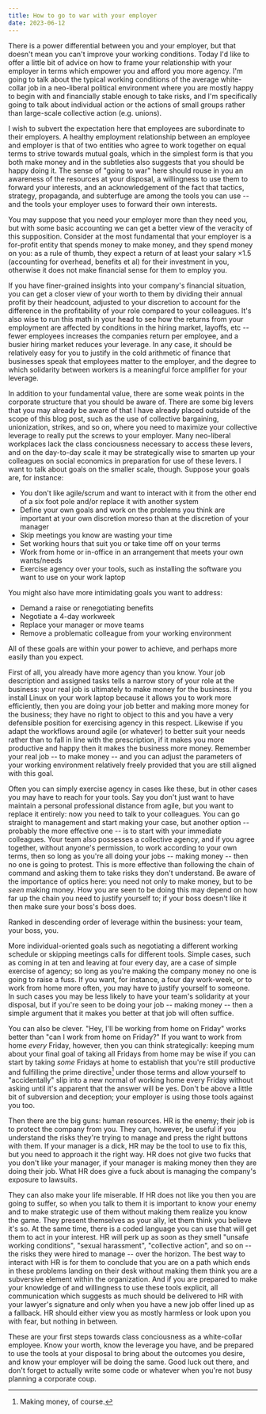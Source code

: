 ```yaml
---
title: How to go to war with your employer
date: 2023-06-12
---
```


There is a power differential between you and your employer, but that doesn't
mean you can't improve your working conditions. Today I'd like to offer a little
bit of advice on how to frame your relationship with your employer in terms
which empower you and afford you more agency. I'm going to talk about the
typical working conditions of the average white-collar job in a neo-liberal
political environment where you are mostly happy to begin with and financially
stable enough to take risks, and I'm specifically going to talk about individual
action or the actions of small groups rather than large-scale collective action
(e.g. unions).

I wish to subvert the expectation here that employees are subordinate to their
employers. A healthy employment relationship between an employee and employer is
that of two entities who agree to work together on equal terms to strive towards
mutual goals, which in the simplest form is that you both make money and in the
subtleties also suggests that you should be happy doing it. The sense of "going
to war" here should rouse in you an awareness of the resources at your disposal,
a willingness to use them to forward your interests, and an acknowledgement of
the fact that tactics, strategy, propaganda, and subterfuge are among the tools
you can use -- and the tools your employer uses to forward their own interests.

You may suppose that you need your employer more than they need you, but with
some basic accounting we can get a better view of the veracity of this
supposition. Consider at the most fundamental that your employer is a for-profit
entity that spends money to make money, and they spend money on you: as a rule
of thumb, they expect a return of at least your salary &times;1.5 (accounting
for overhead, benefits et al) for their investment in you, otherwise it does not
make financial sense for them to employ you.

If you have finer-grained insights into your company's financial situation, you
can get a closer view of your worth to them by dividing their annual profit by
their headcount, adjusted to your discretion to account for the difference in
the profitability of your role compared to your colleagues. It's also wise to
run this math in your head to see how the returns from your employment are
affected by conditions in the hiring market, layoffs, etc -- fewer employees
increases the companies return per employee, and a busier hiring market reduces
your leverage. In any case, it should be relatively easy for you to justify in
the cold arithmetic of finance that businesses speak that employees matter to
the employer, and the degree to which solidarity between workers is a meaningful
force amplifier for your leverage.

In addition to your fundamental value, there are some weak points in the
corporate structure that you should be aware of. There are some big levers that
you may already be aware of that I have already placed outside of the scope of
this blog post, such as the use of collective bargaining, unionization, strikes,
and so on, where you need to maximize your collective leverage to really put the
screws to your employer. Many neo-liberal workplaces lack the class conciousness
necessary to access these levers, and on the day-to-day scale it may be
strategically wise to smarten up your colleagues on social economics in
preparation for use of these levers. I want to talk about goals on the smaller
scale, though. Suppose your goals are, for instance:

- You don't like agile/scrum and want to interact with it from the other end of
  a six foot pole and/or replace it with another system
- Define your own goals and work on the problems you think are important at your
  own discretion moreso than at the discretion of your manager
- Skip meetings you know are wasting your time
- Set working hours that suit you or take time off on your terms
- Work from home or in-office in an arrangement that meets your own wants/needs
- Exercise agency over your tools, such as installing the software you want
  to use on your work laptop

You might also have more intimidating goals you want to address:

- Demand a raise or renegotiating benefits
- Negotiate a 4-day workweek
- Replace your manager or move teams
- Remove a problematic colleague from your working environment

All of these goals are within your power to achieve, and perhaps more easily
than you expect.

First of all, you already have more agency than you know. Your job description
and assigned tasks tells a narrow story of your role at the business: your real
job is ultimately to make money for the business. If you install Linux on your
work laptop because it allows you to work more efficiently, then you are doing
your job better and making more money for the business; they have no right to
object to this and you have a very defensible position for exercising agency in
this respect. Likewise if you adapt the workflows around agile (or whatever) to
better suit your needs rather than to fall in line with the prescription, if it
makes you more productive and happy then it makes the business more money.
Remember your real job -- to make money -- and you can adjust the parameters of
your working environment relatively freely provided that you are still aligned
with this goal.

Often you can simply exercise agency in cases like these, but in other cases you
may have to reach for your tools. Say you don't just want to have maintain a
personal professional distance from agile, but you want to replace it entirely:
now you need to talk to your colleagues. You can go straight to management and
start making your case, but another option -- probably the more effective one --
is to start with your immediate colleagues. Your team also possesses a
collective agency, and if you agree together, without anyone's permission, to
work according to your own terms, then so long as you're all doing your jobs --
making money -- then no one is going to protest. This is more effective than
following the chain of command and asking them to take risks they don't
understand. Be aware of the importance of optics here: you need not only to make
money, but to be *seen* making money. How you are seen to be doing this may
depend on how far up the chain you need to justify yourself to; if your boss
doesn't like it then make sure your boss's boss does.

Ranked in descending order of leverage within the business: your team, your
boss, you.

More individual-oriented goals such as negotiating a different working schedule
or skipping meetings calls for different tools. Simple cases, such as coming in
at ten and leaving at four every day, are a case of simple exercise of agency;
so long as you're making the company money no one is going to raise a fuss. If
you want, for instance, a four day work-week, or to work from home more often,
you may have to justify yourself to someone. In such cases you may be less
likely to have your team's solidarity at your disposal, but if you're seen to be
doing your job -- making money -- then a simple argument that it makes you
better at that job will often suffice.

You can also be clever. "Hey, I'll be working from home on Friday" works better
than "can I work from home on Friday?" If you want to work from home *every*
Friday, however, then you can think strategically: keeping mum about your final
goal of taking all Fridays from home may be wise if you can start by taking
*some* Fridays at home to establish that you're still productive and fulfilling
the prime directive[^money] under those terms and allow yourself to
"accidentally" slip into a new normal of working home every Friday without
asking until it's apparent that the answer will be yes. Don't be above a little
bit of subversion and deception; your employer is using those tools against you
too.

[^money]: Making money, of course.

Then there are the big guns: human resources. HR is the enemy; their job is to
protect the company from you. They can, however, be useful if you understand the
risks they're trying to manage and press the right buttons with them. If your
manager is a dick, HR may be the tool to use to fix this, but you need to
approach it the right way. HR does not give two fucks that you don't like your
manager, if your manager is making money then they are doing their job. What HR
does give a fuck about is managing the company's exposure to lawsuits.

They can also make your life miserable. If HR does not like you then you are
going to suffer, so when you talk to them it is important to know your enemy and
to make strategic use of them without making them realize you know the game.
They present themselves as your ally, let them think you believe it's so. At the
same time, there is a coded language you can use that will get them to act in
your interest. HR will perk up as soon as they smell "unsafe working
conditions", "sexual harassment", "collective action", and so on -- the risks
they were hired to manage -- over the horizon. The best way to interact with HR
is for them to conclude that you are on a path which ends in these problems
landing on their desk without making them think you are a subversive element
within the organization. And if you are prepared to make your knowledge of and
willingness to use these tools explicit, all communication which suggests as
much should be delivered to HR with your lawyer's signature and only when you
have a new job offer lined up as a fallback. HR should either view you as mostly
harmless or look upon you with fear, but nothing in between.

These are your first steps towards class conciousness as a white-collar
employee. Know your worth, know the leverage you have, and be prepared to use
the tools at your disposal to bring about the outcomes you desire, and know your
employer will be doing the same. Good luck out there, and don't forget to
actually write some code or whatever when you're not busy planning a corporate
coup.
